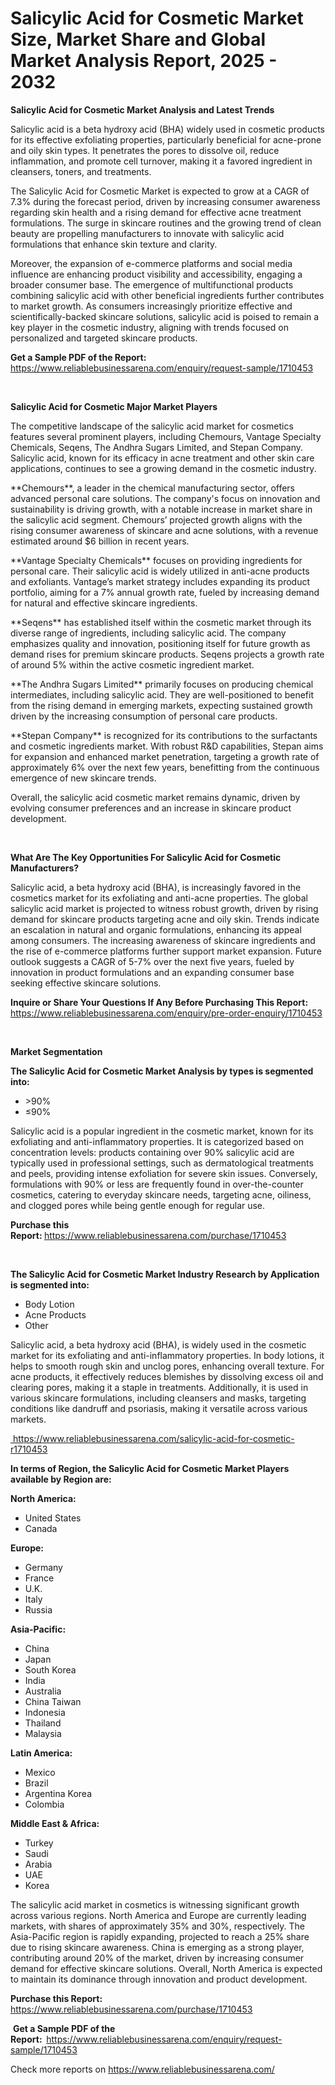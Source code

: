 <p><h1>Salicylic Acid for Cosmetic Market Size, Market Share and Global Market Analysis Report, 2025 - 2032</h1></p><p><strong>Salicylic Acid for Cosmetic Market Analysis and Latest Trends</strong></p>
<p><p>Salicylic acid is a beta hydroxy acid (BHA) widely used in cosmetic products for its effective exfoliating properties, particularly beneficial for acne-prone and oily skin types. It penetrates the pores to dissolve oil, reduce inflammation, and promote cell turnover, making it a favored ingredient in cleansers, toners, and treatments.</p><p>The Salicylic Acid for Cosmetic Market is expected to grow at a CAGR of 7.3% during the forecast period, driven by increasing consumer awareness regarding skin health and a rising demand for effective acne treatment formulations. The surge in skincare routines and the growing trend of clean beauty are propelling manufacturers to innovate with salicylic acid formulations that enhance skin texture and clarity.</p><p>Moreover, the expansion of e-commerce platforms and social media influence are enhancing product visibility and accessibility, engaging a broader consumer base. The emergence of multifunctional products combining salicylic acid with other beneficial ingredients further contributes to market growth. As consumers increasingly prioritize effective and scientifically-backed skincare solutions, salicylic acid is poised to remain a key player in the cosmetic industry, aligning with trends focused on personalized and targeted skincare products.</p></p>
<p><strong>Get a Sample PDF of the Report:&nbsp;</strong> <a href="https://www.reliablebusinessarena.com/enquiry/request-sample/1710453?utm_campaign=3218&utm_medium=2&utm_source=Github&utm_content=ia&utm_term=27032025&utm_id=salicylic-acid-for-cosmetic">https://www.reliablebusinessarena.com/enquiry/request-sample/1710453</a></p>
<p>&nbsp;</p>
<p><strong>Salicylic Acid for Cosmetic Major Market Players</strong></p>
<p><p>The competitive landscape of the salicylic acid market for cosmetics features several prominent players, including Chemours, Vantage Specialty Chemicals, Seqens, The Andhra Sugars Limited, and Stepan Company. Salicylic acid, known for its efficacy in acne treatment and other skin care applications, continues to see a growing demand in the cosmetic industry.</p><p>**Chemours**, a leader in the chemical manufacturing sector, offers advanced personal care solutions. The company's focus on innovation and sustainability is driving growth, with a notable increase in market share in the salicylic acid segment. Chemours’ projected growth aligns with the rising consumer awareness of skincare and acne solutions, with a revenue estimated around $6 billion in recent years.</p><p>**Vantage Specialty Chemicals** focuses on providing ingredients for personal care. Their salicylic acid is widely utilized in anti-acne products and exfoliants. Vantage’s market strategy includes expanding its product portfolio, aiming for a 7% annual growth rate, fueled by increasing demand for natural and effective skincare ingredients.</p><p>**Seqens** has established itself within the cosmetic market through its diverse range of ingredients, including salicylic acid. The company emphasizes quality and innovation, positioning itself for future growth as demand rises for premium skincare products. Seqens projects a growth rate of around 5% within the active cosmetic ingredient market.</p><p>**The Andhra Sugars Limited** primarily focuses on producing chemical intermediates, including salicylic acid. They are well-positioned to benefit from the rising demand in emerging markets, expecting sustained growth driven by the increasing consumption of personal care products.</p><p>**Stepan Company** is recognized for its contributions to the surfactants and cosmetic ingredients market. With robust R&D capabilities, Stepan aims for expansion and enhanced market penetration, targeting a growth rate of approximately 6% over the next few years, benefitting from the continuous emergence of new skincare trends.</p><p>Overall, the salicylic acid cosmetic market remains dynamic, driven by evolving consumer preferences and an increase in skincare product development.</p></p>
<p>&nbsp;</p>
<p><strong>What Are The Key Opportunities For Salicylic Acid for Cosmetic Manufacturers?</strong></p>
<p><p>Salicylic acid, a beta hydroxy acid (BHA), is increasingly favored in the cosmetics market for its exfoliating and anti-acne properties. The global salicylic acid market is projected to witness robust growth, driven by rising demand for skincare products targeting acne and oily skin. Trends indicate an escalation in natural and organic formulations, enhancing its appeal among consumers. The increasing awareness of skincare ingredients and the rise of e-commerce platforms further support market expansion. Future outlook suggests a CAGR of 5-7% over the next five years, fueled by innovation in product formulations and an expanding consumer base seeking effective skincare solutions.</p></p>
<p><strong>Inquire or Share Your Questions If Any Before Purchasing This Report:</strong> <a href="https://www.reliablebusinessarena.com/enquiry/pre-order-enquiry/1710453?utm_campaign=3218&utm_medium=2&utm_source=Github&utm_content=ia&utm_term=27032025&utm_id=salicylic-acid-for-cosmetic">https://www.reliablebusinessarena.com/enquiry/pre-order-enquiry/1710453</a></p>
<p>&nbsp;</p>
<p><strong>Market Segmentation</strong></p>
<p><strong>The Salicylic Acid for Cosmetic Market Analysis by types is segmented into:</strong></p>
<p><ul><li>>90%</li><li>≤90%</li></ul></p>
<p><p>Salicylic acid is a popular ingredient in the cosmetic market, known for its exfoliating and anti-inflammatory properties. It is categorized based on concentration levels: products containing over 90% salicylic acid are typically used in professional settings, such as dermatological treatments and peels, providing intense exfoliation for severe skin issues. Conversely, formulations with 90% or less are frequently found in over-the-counter cosmetics, catering to everyday skincare needs, targeting acne, oiliness, and clogged pores while being gentle enough for regular use.</p></p>
<p><strong>Purchase this Report:&nbsp;</strong><a href="https://www.reliablebusinessarena.com/purchase/1710453?utm_campaign=3218&utm_medium=2&utm_source=Github&utm_content=ia&utm_term=27032025&utm_id=salicylic-acid-for-cosmetic">https://www.reliablebusinessarena.com/purchase/1710453</a></p>
<p>&nbsp;</p>
<p><strong>The Salicylic Acid for Cosmetic Market Industry Research by Application is segmented into:</strong></p>
<p><ul><li>Body Lotion</li><li>Acne Products</li><li>Other</li></ul></p>
<p><p>Salicylic acid, a beta hydroxy acid (BHA), is widely used in the cosmetic market for its exfoliating and anti-inflammatory properties. In body lotions, it helps to smooth rough skin and unclog pores, enhancing overall texture. For acne products, it effectively reduces blemishes by dissolving excess oil and clearing pores, making it a staple in treatments. Additionally, it is used in various skincare formulations, including cleansers and masks, targeting conditions like dandruff and psoriasis, making it versatile across various markets.</p></p>
<p><a href="https://www.reliablebusinessarena.com/salicylic-acid-for-cosmetic-r1710453?utm_campaign=3218&utm_medium=2&utm_source=Github&utm_content=ia&utm_term=27032025&utm_id=salicylic-acid-for-cosmetic">&nbsp;https://www.reliablebusinessarena.com/salicylic-acid-for-cosmetic-r1710453</a></p>
<p><strong>In terms of Region, the Salicylic Acid for Cosmetic Market Players available by Region are:</strong></p>
<p>
    <p> <strong> North America: </strong>
        <ul>
            <li>United States</li>
            <li>Canada</li>
        </ul>
        </p> 
    <p> <strong> Europe: </strong>
        <ul>
            <li>Germany</li>
            <li>France</li>
            <li>U.K.</li>
            <li>Italy</li>
            <li>Russia</li>
        </ul>
        </p> 
    <p> <strong> Asia-Pacific: </strong>
        <ul>
            <li>China</li>
            <li>Japan</li>
            <li>South Korea</li>
            <li>India</li>
            <li>Australia</li>
            <li>China Taiwan</li>
            <li>Indonesia</li>
            <li>Thailand</li>
            <li>Malaysia</li>
        </ul>
        </p> 
    <p> <strong> Latin America: </strong>
        <ul>
            <li>Mexico</li>
            <li>Brazil</li>
            <li>Argentina Korea</li>
            <li>Colombia</li>
        </ul>
        </p> 
    <p> <strong> Middle East & Africa: </strong>
        <ul>
            <li>Turkey</li>
            <li>Saudi</li>
            <li>Arabia</li>
            <li>UAE</li>
            <li>Korea</li>
        </ul>
    </p>
    </p>
<p><p>The salicylic acid market in cosmetics is witnessing significant growth across various regions. North America and Europe are currently leading markets, with shares of approximately 35% and 30%, respectively. The Asia-Pacific region is rapidly expanding, projected to reach a 25% share due to rising skincare awareness. China is emerging as a strong player, contributing around 20% of the market, driven by increasing consumer demand for effective skincare solutions. Overall, North America is expected to maintain its dominance through innovation and product development.</p></p>
<p><strong>Purchase this Report: </strong><a href="https://www.reliablebusinessarena.com/purchase/1710453?utm_campaign=3218&utm_medium=2&utm_source=Github&utm_content=ia&utm_term=27032025&utm_id=salicylic-acid-for-cosmetic">https://www.reliablebusinessarena.com/purchase/1710453</a></p>
<p>&nbsp;<strong>Get a Sample PDF of the Report:&nbsp;&nbsp;</strong><a href="https://www.reliablebusinessarena.com/enquiry/request-sample/1710453?utm_campaign=3218&utm_medium=2&utm_source=Github&utm_content=ia&utm_term=27032025&utm_id=salicylic-acid-for-cosmetic">https://www.reliablebusinessarena.com/enquiry/request-sample/1710453</a></p>
<p><strong></strong></p>
<p>Check more reports on <a href="https://www.reliablebusinessarena.com/?utm_campaign=3218&utm_medium=2&utm_source=Github&utm_content=ia&utm_term=27032025&utm_id=salicylic-acid-for-cosmetic">https://www.reliablebusinessarena.com/</a></p>